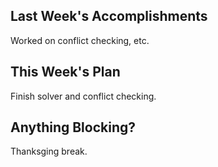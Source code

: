 ## Last Week's Accomplishments

Worked on conflict checking, etc.

## This Week's Plan

Finish solver and conflict checking.

## Anything Blocking?

Thanksging break.

